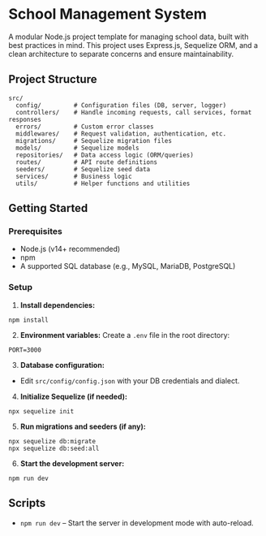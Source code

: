 # School Management System

A modular Node.js project template for managing school data, built with best practices in mind. This project uses Express.js, Sequelize ORM, and a clean architecture to separate concerns and ensure maintainability.

## Project Structure

```
src/
  config/         # Configuration files (DB, server, logger)
  controllers/    # Handle incoming requests, call services, format responses
  errors/         # Custom error classes
  middlewares/    # Request validation, authentication, etc.
  migrations/     # Sequelize migration files
  models/         # Sequelize models
  repositories/   # Data access logic (ORM/queries)
  routes/         # API route definitions
  seeders/        # Sequelize seed data
  services/       # Business logic
  utils/          # Helper functions and utilities
```

## Getting Started

### Prerequisites

- Node.js (v14+ recommended)
- npm
- A supported SQL database (e.g., MySQL, MariaDB, PostgreSQL)

### Setup

1. **Install dependencies:**

```
npm install
```

2. **Environment variables:**
   Create a `.env` file in the root directory:

```
PORT=3000
```

3. **Database configuration:**

- Edit `src/config/config.json` with your DB credentials and dialect.

4. **Initialize Sequelize (if needed):**

```
npx sequelize init
```

5. **Run migrations and seeders (if any):**

```
npx sequelize db:migrate
npx sequelize db:seed:all
```

6. **Start the development server:**

```
npm run dev
```

## Scripts

- `npm run dev` – Start the server in development mode with auto-reload.
